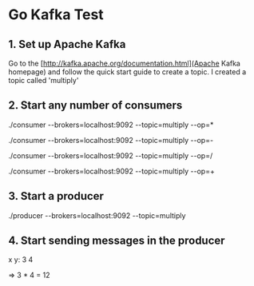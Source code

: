 # Go Kafka Test

## 1. Set up Apache Kafka

Go to the [http://kafka.apache.org/documentation.html](Apache Kafka homepage) and follow the quick start guide to create a topic. I created a topic called 'multiply'

## 2. Start any number of consumers

./consumer --brokers=localhost:9092 --topic=multiply --op=*

./consumer --brokers=localhost:9092 --topic=multiply --op=-

./consumer --brokers=localhost:9092 --topic=multiply --op=/

./consumer --brokers=localhost:9092 --topic=multiply --op=+

## 3. Start a producer

./producer --brokers=localhost:9092 --topic=multiply

## 4. Start sending messages in the producer

x y: 3 4

=> 3 * 4 = 12